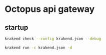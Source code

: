 # Octopus api gateway 

## startup
``` bash
krakend check --config krakend.json --debug

krakend run -c krakend.json -d  
```
